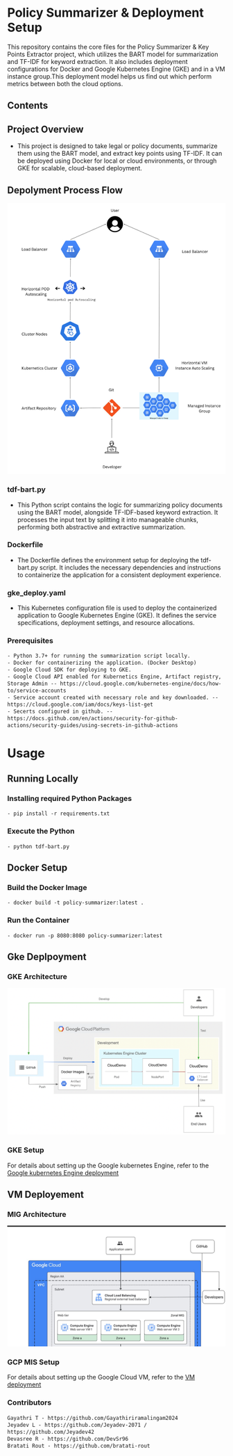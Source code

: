 # Policy Summarizer & Deployment Setup
This repository contains the core files for the Policy Summarizer & Key Points Extractor project, which utilizes the BART model for summarization and TF-IDF for keyword extraction. It also includes deployment configurations for Docker and Google Kubernetes Engine (GKE) and in a VM instance group.This deployment model helps us find out which perform metrics between both the cloud options.   

## Contents

## Project Overview
- This project is designed to take legal or policy documents, summarize them using the BART model, and extract key points using TF-IDF. It can be deployed using Docker for local or cloud environments, or through GKE for scalable, cloud-based deployment.
    
## Depolyment Process Flow

![Process flow Diagram](./img/Process_view.png)

### tdf-bart.py
- This Python script contains the logic for summarizing policy documents using the BART model, alongside TF-IDF-based keyword extraction. It processes the input text by splitting it into manageable chunks, performing both abstractive and extractive summarization.

### Dockerfile
- The Dockerfile defines the environment setup for deploying the tdf-bart.py script. It includes the necessary dependencies and instructions to containerize the application for a consistent deployment experience.

### gke_deploy.yaml
- This Kubernetes configuration file is used to deploy the containerized application to Google Kubernetes Engine (GKE). It defines the service specifications, deployment settings, and resource allocations.

### Prerequisites
    - Python 3.7+ for running the summarization script locally.
    - Docker for containerizing the application. (Docker Desktop)
    - Google Cloud SDK for deploying to GKE.
    - Google Cloud API enabled for Kubernetics Engine, Artifact registry, Storage Admin -- https://cloud.google.com/kubernetes-engine/docs/how-to/service-accounts
    - Service account created with necessary role and key downloaded. -- https://cloud.google.com/iam/docs/keys-list-get
    - Secerts configured in github. -- https://docs.github.com/en/actions/security-for-github-actions/security-guides/using-secrets-in-github-actions

# Usage

## Running Locally

### Installing required Python Packages
 
    - pip install -r requirements.txt

### Execute the Python 
    - python tdf-bart.py

## Docker Setup 

### Build the Docker Image 
    - docker build -t policy-summarizer:latest .

### Run the Container 
    - docker run -p 8080:8080 policy-summarizer:latest

## Gke Deplpoyment

### GKE Architecture

![Architecture Diagram](./img/gke_arch.png)

### GKE Setup
 
For details about setting up the Google kubernetes Engine, refer to the [Google kubernetes Engine deployment](./gke-deployment/gcp_gke_deploy.md)


## VM Deployement

### MIG Architecture 

![Architecture Diagram](./img/g_vm_arch.jpg)

### GCP MIS Setup

For details about setting up the Google Cloud VM, refer to the [VM deployment](./gcp-vm-deployment/GCP_VM_README.md)

### Contributors

    Gayathri T - https://github.com/Gayathiriramalingam2024
    Jeyadev L - https://github.com/Jeyadev-2071 / https://github.com/Jeyadev42
    Devasree R - https://github.com/DevSr96
    Bratati Rout - https://github.com/bratati-rout
